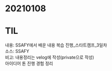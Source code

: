 # 20210108
# TIL

내용: SSAFY에서 배운 내용 복습 진행_스타트캠프_3일차 <br>
소스: SSAFY <br>
비고: 내용정리는 velog에 작성(private으로 작성) <br>
      아이디어 톤 진행 경험 정리
